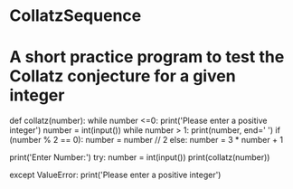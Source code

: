 # CollatzSequence
# A short practice program to test the Collatz conjecture for a given integer

def collatz(number):
    while number <=0:
        print('Please enter a positive integer')
        number = int(input())
    while number > 1:
        print(number, end=' ')
        if (number % 2 == 0):
            number = number // 2
        else:
            number = 3 * number + 1  
    
print('Enter Number:')
try:
    number = int(input())
    print(collatz(number))
    
except ValueError:
    print('Please enter a positive integer')
